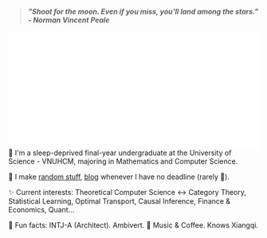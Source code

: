 > ***"Shoot for the moon. Even if you miss, you'll land among the stars." - Norman Vincent Peale***

<a href="https://github.com/ngntrgduc/github-stats">
  <img align="right" src="https://github.com/ngntrgduc/github-stats/blob/master/generated/overview.svg"/>
</a>

📖 I'm a sleep-deprived final-year undergraduate at the University of Science - VNUHCM, majoring in Mathematics and Computer Science.

🧪 I make [random stuff](https://github.com/ngntrgduc/info), [blog](https://ngntrgduc.github.io/) whenever I have no deadline (rarely 🥲).

✨ Current interests: Theoretical Computer Science $\leftrightarrow$ Category Theory, Statistical Learning, Optimal Transport, Causal Inference, Finance & Economics, Quant...

🐧 Fun facts: INTJ-A (Architect). Ambivert. 💖 Music & Coffee. Knows Xiangqi.
